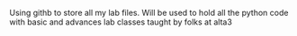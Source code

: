 Using githb to store all my lab files.
Will be used to hold all the python code with basic and advances lab classes taught by folks at alta3
